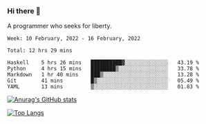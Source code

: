 ### Hi there 👋

<!--
**shejialuo/shejialuo** is a ✨ _special_ ✨ repository because its `README.md` (this file) appears on your GitHub profile.

Here are some ideas to get you started:

- 🔭 I’m currently working on ...
- 🌱 I’m currently learning ...
- 👯 I’m looking to collaborate on ...
- 🤔 I’m looking for help with ...
- 💬 Ask me about ...
- 📫 How to reach me: ...
- 😄 Pronouns: ...
- ⚡ Fun fact: ...
-->

A programmer who seeks for liberty.

<!--START_SECTION:waka-->
```text
Week: 10 February, 2022 - 16 February, 2022

Total: 12 hrs 29 mins

Haskell    5 hrs 26 mins   ██████████▓░░░░░░░░░░░░░░   43.19 % 
Python     4 hrs 15 mins   ████████▒░░░░░░░░░░░░░░░░   33.78 % 
Markdown   1 hr 40 mins    ███▒░░░░░░░░░░░░░░░░░░░░░   13.28 % 
Git        41 mins         █▒░░░░░░░░░░░░░░░░░░░░░░░   05.49 % 
YAML       13 mins         ▒░░░░░░░░░░░░░░░░░░░░░░░░   01.83 % 
```
<!--END_SECTION:waka-->

[![Anurag's GitHub stats](https://github-readme-stats.vercel.app/api?username=shejialuo&show_icons=true&theme=dracula)](https://github.com/anuraghazra/github-readme-stats)

[![Top Langs](https://github-readme-stats.vercel.app/api/top-langs/?username=shejialuo&layout=compact&hide=javascript,html,css,typescript,tex)](https://github.com/anuraghazra/github-readme-stats)
